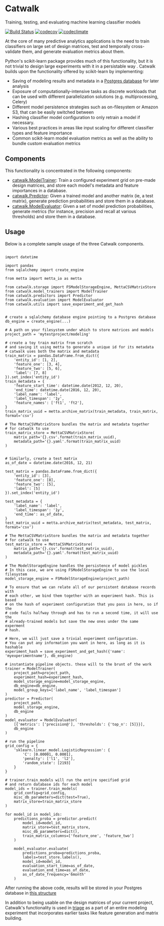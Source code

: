 # Catwalk

Training, testing, and evaluating machine learning classifier models

[![Build Status](https://travis-ci.org/dssg/catwalk.svg?branch=master)](https://travis-ci.org/dssg/catwalk)
[![codecov](https://codecov.io/gh/dssg/catwalk/branch/master/graph/badge.svg)](https://codecov.io/gh/dssg/catwalk)
[![codeclimate](https://codeclimate.com/github/dssg/catwalk.png)](https://codeclimate.com/github/dssg/catwalk)

At the core of many predictive analytics applications is the need to train classifiers on large set of design matrices, test and temporally cross-validate them, and generate evaluation metrics about them.

Python's scikit-learn package provides much of this functionality, but it is not trivial to design large experiments with it in a persistable way . Catwalk builds upon the functionality offered by scikit-learn by implementing:

- Saving of modeling results and metadata in a [Postgres database](https://github.com/dssg/results-schema) for later analysis
- Exposure of computationally-intensive tasks as discrete workloads that can be used with different parallelization solutions (e.g. multiprocessing, Celery)
- Different model persistence strategies such as on-filesystem or Amazon S3, that can be easily switched between
- Hashing classifier model configuration to only retrain a model if necessary.
- Various best practices in areas like input scaling for different classifier types and feature importance
- Common scikit-learn model evaluation metrics as well as the ability to bundle custom evaluation metrics


## Components

This functionality is concentrated in the following components:

- [catwalk.ModelTrainer](catwalk/model_trainers.py): Train a configured experiment grid on pre-made design matrices, and store each model's metadata and feature importances in a database.
- [catwalk.Predictor](catwalk/predictors.py): Given a trained model and another matrix (ie, a test matrix), generate prediction probabilities and store them in a database.
- [catwalk.ModelEvaluator](catwalk/evaluation.py): Given a set of model prediction probabilities, generate metrics (for instance, precision and recall at various thresholds) and store them in a database.

## Usage

Below is a complete sample usage of the three Catwalk components.

```

import datetime

import pandas
from sqlalchemy import create_engine

from metta import metta_io as metta

from catwalk.storage import FSModelStorageEngine, MettaCSVMatrixStore
from catwalk.model_trainers import ModelTrainer
from catwalk.predictors import Predictor
from catwalk.evaluation import ModelEvaluator
from catwalk.utils import save_experiment_and_get_hash


# create a sqlalchemy database engine pointing to a Postgres database
db_engine = create_engine(...)

# A path on your filesystem under which to store matrices and models
project_path = 'mytestproject/modeling'

# create a toy train matrix from scratch
# and saving it using metta to generate a unique id for its metadata
# catwalk uses both the matrix and metadata
train_matrix = pandas.DataFrame.from_dict({
	'entity_id': [1, 2],
	'feature_one': [3, 4],
	'feature_two': [5, 6],
	'label': [7, 8]
}).set_index('entity_id')
train_metadata = {
	'feature_start_time': datetime.date(2012, 12, 20),
	'end_time': datetime.date(2016, 12, 20),
	'label_name': 'label',
	'label_timespan': '1y',
	'feature_names': ['ft1', 'ft2'],
}
train_matrix_uuid = metta.archive_matrix(train_metadata, train_matrix, format='csv')

# The MettaCSVMatrixStore bundles the matrix and metadata together
# for catwalk to use
train_matrix_store = MettaCSVMatrixStore(
	matrix_path='{}.csv'.format(train_matrix_uuid),
	metadata_path='{}.yaml'.format(train_matrix_uuid)
)


# Similarly, create a test matrix
as_of_date = datetime.date(2016, 12, 21)

test_matrix = pandas.DataFrame.from_dict({
	'entity_id': [3],
	'feature_one': [8],
	'feature_two': [5],
	'label': [5]
}).set_index('entity_id')

test_metadata = {
	'label_name': 'label',
	'label_timespan': '1y',
	'end_time': as_of_date,
}
test_matrix_uuid = metta.archive_matrix(test_metadata, test_matrix, format='csv')

# The MettaCSVMatrixStore bundles the matrix and metadata together
# for catwalk to use
test_matrix_store = MettaCSVMatrixStore(
	matrix_path='{}.csv'.format(test_matrix_uuid),
	metadata_path='{}.yaml'.format(test_matrix_uuid)
)

# The ModelStorageEngine handles the persistence of model pickles
# In this case, we are using FSModelStorageEngine to use the local filesystem
model_storage_engine = FSModelStorageEngine(project_path)

# To ensure that we can relate all of our persistent database records with
# each other, we bind them together with an experiment hash. This is based
# on the hash of experiment configuration that you pass in here, so if the
# code fails halfway through and has to run a second time, it will use the
# already-trained models but save the new ones under the same experment
# hash.

# Here, we will just save a trivial experiment configuration.
# You can put any information you want in here, as long as it is hashable
experiment_hash = save_experiment_and_get_hash({'name': 'myexperimentname'}, db_engine)

# instantiate pipeline objects. these will to the brunt of the work
trainer = ModelTrainer(
	project_path=project_path,
	experiment_hash=experiment_hash,
	model_storage_engine=model_storage_engine,
	db_engine=db_engine,
	model_group_keys=['label_name', 'label_timespan']
)
predictor = Predictor(
	project_path,
	model_storage_engine,
	db_engine
)
model_evaluator = ModelEvaluator(
	[{'metrics': ['precision@'], 'thresholds': {'top_n': [5]}}],
	db_engine
)

# run the pipeline
grid_config = {
	'sklearn.linear_model.LogisticRegression': {
		'C': [0.00001, 0.0001],
		'penalty': ['l1', 'l2'],
		'random_state': [2193]
	}
}

# trainer.train_models will run the entire specified grid
# and return database ids for each model
model_ids = trainer.train_models(
	grid_config=grid_config,
	misc_db_parameters=dict(test=True),
	matrix_store=train_matrix_store
)

for model_id in model_ids:
	predictions_proba = predictor.predict(
		model_id=model_id,
		matrix_store=test_matrix_store,
		misc_db_parameters=dict(),
		train_matrix_columns=['feature_one', 'feature_two']
	)

	model_evaluator.evaluate(
		predictions_proba=predictions_proba,
		labels=test_store.labels(),
		model_id=model_id,
		evaluation_start_time=as_of_date,
		evaluation_end_time=as_of_date,
		as_of_date_frequency='6month'
	)

```
After running the above code, results will be stored in your Postgres database in [this structure](https://github.com/dssg/results-schema/blob/master/results_schema/schema.py)

In addition to being usable on the design matrices of your current project, Catwalk's functionality is used in [triage](https://github.com/dssg/triage) as a part of an entire modeling experiment that incorporates earlier tasks like feature generation and matrix building.
